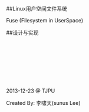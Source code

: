 ##Linux用户空间文件系统

Fuse (Filesystem in UserSpace)

##设计与实现

<p style="margin-top:140px"> 2013-12-23 @ TJPU </p>

Created By: 李啸天(sunus Lee)

